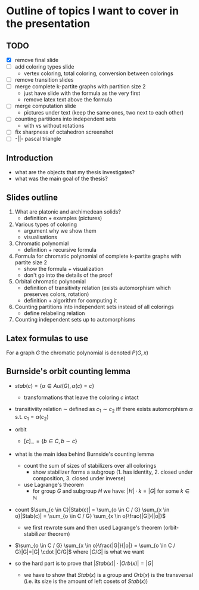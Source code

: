# Outline of topics I want to cover in the presentation

## TODO

- [x] remove final slide
- [ ] add coloring types slide
  - vertex coloring, total coloring, conversion between colorings
- [ ] remove transition slides
- [ ] merge complete k-partite graphs with partition size 2
  - just have slide with the formula as the very first
  - remove latex text above the formula
- [ ] merge computation slide
  - pictures under text (keep the same ones, two next to each other)
- [ ] counting partitions into independent sets
  - with vs without rotations
- [ ] fix sharpness of octahedron screenshot
- [ ] -||- pascal triangle

## Introduction

- what are the objects that my thesis investigates?
- what was the main goal of the thesis?

## Slides outline

1. What are platonic and archimedean solids?
   - definition + examples (pictures)
2. Various types of coloring
   - argument why we show them
   - visualisations
3. Chromatic polynomial
   -  definition + recursive formula
4. Formula for chromatic polynomial of complete k-partite graphs with partite size 2
   - show the formula + visualization
   - don't go into the details of the proof
5. Orbital chromatic polynomial
   - definition of transitivity relation (exists automorphism which preserves colors, rotation)
   - definition + algorithm for computing it
6. Counting partitions into independent sets instead of all colorings
   - define relabeling relation
7. Counting independent sets up to automorphisms

## Latex formulas to use

For a graph $G$ the chromatic polynomial is denoted $P(G,x)$

## Burnside's orbit counting lemma

- $stab(c) = \{ \alpha \in Aut(G) , \alpha(c) = c\}$
  - transformations that leave the coloring $c$ intact

- transitiviity relation $\sim$ defined as $c_1 \sim c_2$ iff there exists automorphism $\alpha$ s.t. $c_1 = \alpha(c_2)$

- orbit
  - $[c]_\sim = \{b \in C, b \sim c\}$

- what is the main idea behind Burnside's counting lemma
  - count the sum of sizes of stabilizers over all colorings
    - show stabilizer forms a subgroup (1. has identity, 2. closed under composition, 3. closed under inverse)
  - use Lagrange's theorem
    - for group $G$ and subgroup $H$ we have: $|H| \cdot k = |G|$ for some $k \in \mathbb{N}$

- count $\sum_{c \in C}|Stab(c)| = \sum_{o \in C / G} \sum_{x \in o}|Stab(c)| = \sum_{o \in C / G} \sum_{x \in o}\frac{|G|}{|o|}$
  - we first rewrote sum and then used Lagrange's theorem (orbit-stabilizer theorem)
- $\sum_{o \in C / G} \sum_{x \in o}\frac{|G|}{|o|} = \sum_{o \in C / G}|G|=|G| \cdot |C/G|$ where $|C/G|$ is what we want

- so the hard part is to prove that $|Stab(x)| \cdot |Orb(x)| = |G|$
  - we have to show that $Stab(x)$ is a group and $Orb(x)$ is the transversal (i.e. its size is the amount of left cosets of $Stab(x)$)